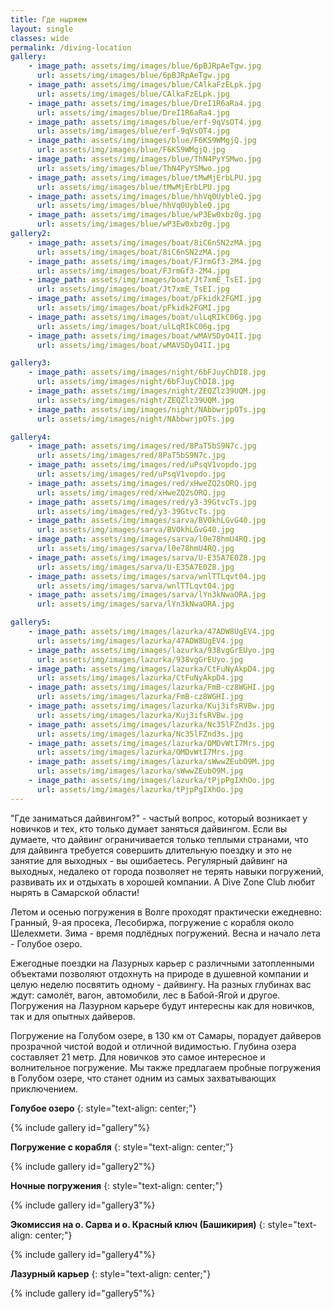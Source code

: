 ```yaml
---
title: Где ныряем
layout: single
classes: wide
permalink: /diving-location
gallery:
    - image_path: assets/img/images/blue/6pBJRpAeTgw.jpg
      url: assets/img/images/blue/6pBJRpAeTgw.jpg
    - image_path: assets/img/images/blue/CAlkaFzELpk.jpg
      url: assets/img/images/blue/CAlkaFzELpk.jpg
    - image_path: assets/img/images/blue/DreI1R6aRa4.jpg
      url: assets/img/images/blue/DreI1R6aRa4.jpg
    - image_path: assets/img/images/blue/erf-9qVsOT4.jpg
      url: assets/img/images/blue/erf-9qVsOT4.jpg
    - image_path: assets/img/images/blue/F6KS9WMgjQ.jpg
      url: assets/img/images/blue/F6KS9WMgjQ.jpg
    - image_path: assets/img/images/blue/ThN4PyYSMwo.jpg
      url: assets/img/images/blue/ThN4PyYSMwo.jpg
    - image_path: assets/img/images/blue/tMwMjErbLPU.jpg
      url: assets/img/images/blue/tMwMjErbLPU.jpg
    - image_path: assets/img/images/blue/hhVq0UybleQ.jpg
      url: assets/img/images/blue/hhVq0UybleQ.jpg
    - image_path: assets/img/images/blue/wP3Ew0xbz0g.jpg
      url: assets/img/images/blue/wP3Ew0xbz0g.jpg
gallery2:
    - image_path: assets/img/images/boat/8iC6nSN2zMA.jpg
      url: assets/img/images/boat/8iC6nSN2zMA.jpg
    - image_path: assets/img/images/boat/FJrmGf3-2M4.jpg
      url: assets/img/images/boat/FJrmGf3-2M4.jpg
    - image_path: assets/img/images/boat/Jt7xmE_TsEI.jpg
      url: assets/img/images/boat/Jt7xmE_TsEI.jpg
    - image_path: assets/img/images/boat/pFkidk2FGMI.jpg
      url: assets/img/images/boat/pFkidk2FGMI.jpg
    - image_path: assets/img/images/boat/ulLqRIkC06g.jpg
      url: assets/img/images/boat/ulLqRIkC06g.jpg
    - image_path: assets/img/images/boat/wMAVSDyO4II.jpg
      url: assets/img/images/boat/wMAVSDyO4II.jpg

gallery3:
    - image_path: assets/img/images/night/6bFJuyChDI8.jpg
      url: assets/img/images/night/6bFJuyChDI8.jpg
    - image_path: assets/img/images/night/ZEQZlz39UQM.jpg
      url: assets/img/images/night/ZEQZlz39UQM.jpg
    - image_path: assets/img/images/night/NAbbwrjpOTs.jpg
      url: assets/img/images/night/NAbbwrjpOTs.jpg

gallery4:
    - image_path: assets/img/images/red/8PaT5bS9N7c.jpg
      url: assets/img/images/red/8PaT5bS9N7c.jpg
    - image_path: assets/img/images/red/uPsqV1vopdo.jpg
      url: assets/img/images/red/uPsqV1vopdo.jpg
    - image_path: assets/img/images/red/xHweZQ2sORQ.jpg
      url: assets/img/images/red/xHweZQ2sORQ.jpg
    - image_path: assets/img/images/red/y3-39GtvcTs.jpg
      url: assets/img/images/red/y3-39GtvcTs.jpg
    - image_path: assets/img/images/sarva/BVOkhLGvG40.jpg
      url: assets/img/images/sarva/BVOkhLGvG40.jpg
    - image_path: assets/img/images/sarva/l0e78hmU4RQ.jpg
      url: assets/img/images/sarva/l0e78hmU4RQ.jpg
    - image_path: assets/img/images/sarva/U-E35A7E0Z8.jpg
      url: assets/img/images/sarva/U-E35A7E0Z8.jpg
    - image_path: assets/img/images/sarva/wnlTTLqvt04.jpg
      url: assets/img/images/sarva/wnlTTLqvt04.jpg
    - image_path: assets/img/images/sarva/lYn3kNwaORA.jpg
      url: assets/img/images/sarva/lYn3kNwaORA.jpg

gallery5:
    - image_path: assets/img/images/lazurka/47ADW8UgEV4.jpg
      url: assets/img/images/lazurka/47ADW8UgEV4.jpg
    - image_path: assets/img/images/lazurka/938vgGrEUyo.jpg
      url: assets/img/images/lazurka/938vgGrEUyo.jpg
    - image_path: assets/img/images/lazurka/CtFuNyAkpD4.jpg
      url: assets/img/images/lazurka/CtFuNyAkpD4.jpg
    - image_path: assets/img/images/lazurka/FmB-cz8WGHI.jpg
      url: assets/img/images/lazurka/FmB-cz8WGHI.jpg
    - image_path: assets/img/images/lazurka/Kuj3ifsRVBw.jpg
      url: assets/img/images/lazurka/Kuj3ifsRVBw.jpg
    - image_path: assets/img/images/lazurka/Nc35lFZnd3s.jpg
      url: assets/img/images/lazurka/Nc35lFZnd3s.jpg
    - image_path: assets/img/images/lazurka/OMDvWtI7Mrs.jpg
      url: assets/img/images/lazurka/OMDvWtI7Mrs.jpg
    - image_path: assets/img/images/lazurka/sWwwZEubO9M.jpg
      url: assets/img/images/lazurka/sWwwZEubO9M.jpg
    - image_path: assets/img/images/lazurka/tPjpPgIXhOo.jpg
      url: assets/img/images/lazurka/tPjpPgIXhOo.jpg
---
```




"Где заниматься дайвингом?" - частый вопрос, который возникает у новичков и тех, кто только думает заняться дайвингом. Если вы думаете, что дайвинг ограничивается только теплыми странами, что для дайвинга требуется совершить длительную поездку и это не занятие для выходных - вы ошибаетесь. Регулярный дайвинг на выходных, недалеко от города позволяет не терять навыки погружений, развивать их и отдыхать в хорошей компании. А Dive Zone Club любит нырять в Самарской области!

Летом и осенью погружения в Волге проходят практически ежедневно: Гранный, 9-ая просека, Лесобиржа, погружение с корабля около Шелехмети. Зима - время подлёдных погружений. Весна и начало лета - Голубое озеро.

Ежегодные поездки на Лазурных карьер с различными затопленными объектами позволяют отдохнуть на природе в душевной компании и целую неделю посвятить одному - дайвингу. На разных глубинах вас ждут: самолёт, вагон, автомобили, лес в Бабой-Ягой и другое. Погружения на Лазурном карьере будут интересны как для новичков, так и для опытных дайверов.

Погружение на Голубом озере, в 130 км от Самары, порадует дайверов прозрачной чистой водой и отличной видимостью. Глубина озера составляет 21 метр. Для новичков это самое интересное и волнительное погружение. Мы также предлагаем пробные погружения в Голубом озере, что станет одним из самых захватывающих приключением.


**Голубое озеро**
{: style="text-align: center;"}

{% include gallery id="gallery"%}

**Погружение с корабля**
{: style="text-align: center;"}

{% include gallery id="gallery2"%}

**Ночные погружения**
{: style="text-align: center;"}

{% include gallery id="gallery3"%}

**Экомиссия на о. Сарва и о. Красный ключ (Башикирия)**
{: style="text-align: center;"}

{% include gallery id="gallery4"%}

**Лазурный карьер**
{: style="text-align: center;"}

{% include gallery id="gallery5"%}

